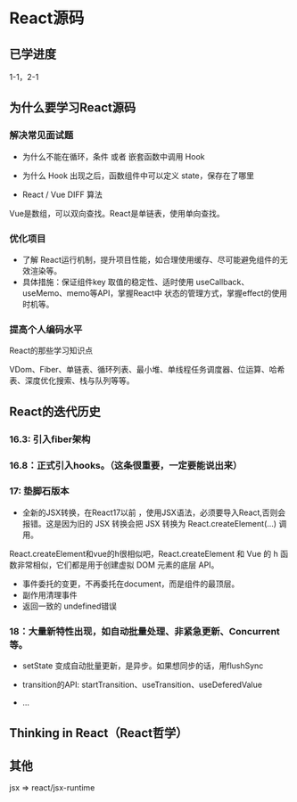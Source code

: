# React源码

## 已学进度

1-1，2-1

## 为什么要学习React源码

### 解决常见面试题

* 为什么不能在循环，条件 或者 嵌套函数中调用 Hook

* 为什么 Hook 出现之后，函数组件中可以定义 state，保存在了哪里

* React / Vue DIFF 算法

Vue是数组，可以双向查找。React是单链表，使用单向查找。

### 优化项目

* 了解 React运行机制，提升项目性能，如合理使用缓存、尽可能避免组件的无效渲染等。
* 具体措施：保证组件key 取值的稳定性、适时使用 useCallback、useMemo、memo等API，掌握React中
状态的管理方式，掌握effect的使用时机等。

### 提高个人编码水平

React的那些学习知识点

VDom、Fiber、单链表、循环列表、最小堆、单线程任务调度器、位运算、哈希表、深度优化搜索、栈与队列等等。

## React的迭代历史

###  16.3: 引入fiber架构

###  16.8：正式引入hooks。（这条很重要，一定要能说出来）

### 17: 垫脚石版本

* 全新的JSX转换，在React17以前 ，使用JSX语法，必须要导入React,否则会报错。这是因为旧的 JSX 转换会把 JSX 转换为 React.createElement(...) 调用。

React.createElement和vue的h很相似吧，React.createElement 和 Vue 的 h 函数非常相似，它们都是用于创建虚拟 DOM 元素的底层 API。

* 事件委托的变更，不再委托在document，而是组件的最顶层。
* 副作用清理事件
* 返回一致的 undefined错误

<!-- 其他不了解了

* 事件系统相关更改
* 去除事件池
* 原生组件栈
* 移除私有导出
* 启发式更新算法更新 -->

### 18：大量新特性出现，如自动批量处理、非紧急更新、Concurrent等。

* setState 变成自动批量更新，是异步。如果想同步的话，用flushSync

* transition的API: startTransition、useTransition、useDeferedValue

* ...

## Thinking in React（React哲学）

## 其他

jsx => react/jsx-runtime